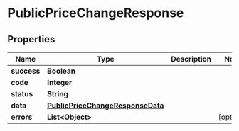 
# PublicPriceChangeResponse

## Properties
Name | Type | Description | Notes
------------ | ------------- | ------------- | -------------
**success** | **Boolean** |  | 
**code** | **Integer** |  | 
**status** | **String** |  | 
**data** | [**PublicPriceChangeResponseData**](PublicPriceChangeResponseData.md) |  | 
**errors** | **List&lt;Object&gt;** |  |  [optional]



